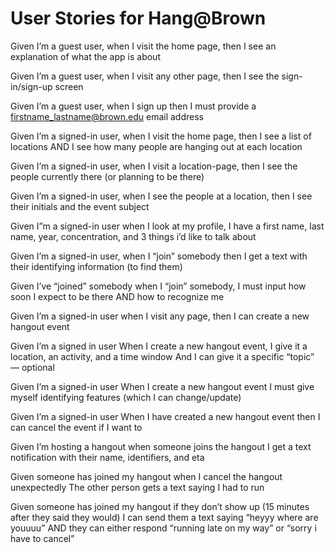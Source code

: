 # User Stories for Hang@Brown


Given I’m a guest user,
when I visit the home page,
then I see an explanation of what the app is about

Given I’m a guest user,
when I visit any other page,
then I see the sign-in/sign-up screen

Given I’m a guest user,
when I sign up
then I must provide a firstname_lastname@brown.edu email address

Given I’m a signed-in user,
when I visit the home page,
then I see a list of locations
AND I see how many people are hanging out at each location

Given I’m a signed-in user,
when I visit a location-page,
then I see the people currently there (or planning to be there)


Given I’m a signed-in user,
when I see the people at a location,
then I see their initials and the event subject


Given I”m a signed-in user
when I look at my profile,
I have a first name, last name, year, concentration, and 3 things i’d like to talk about

Given I’m a signed-in user,
when I “join” somebody
then I get a text with their identifying information (to find them)

Given I’ve “joined” somebody
when I “join” somebody,
I must input how soon I expect to be there
AND how to recognize me

Given I’m a signed-in user
when I visit any page,
then I can create a new hangout event

Given I’m a signed in user
When I create a new hangout event,
I give it a location, an activity, and a time window
And I can give it a specific “topic” — optional

Given I’m a signed-in user
When I create a new hangout event
I must give myself identifying features (which I can change/update)

Given I’m a signed-in user
When I have created a new hangout event
then I can cancel the event if I want to

Given I’m hosting a hangout
when someone joins the hangout
I get a text notification with their name, identifiers, and eta

Given someone has joined my hangout
when I cancel the hangout unexpectedly
The other person gets a text saying I had to run

Given someone has joined my hangout
if they don’t show up (15 minutes after they said they would)
I can send them a text saying “heyyy where are youuuu”
AND they can either respond “running late on my way” or “sorry i have to cancel”
